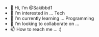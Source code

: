 - 👋 Hi, I’m @Sakibbd1
- 👀 I’m interested in ... Tech
- 🌱 I’m currently learning ... Programming
- 💞️ I’m looking to collaborate on ...
- 📫 How to reach me ... :)

<!---
Sakibbd1/Sakibbd1 is a ✨ special ✨ repository because its `README.md` (this file) appears on your GitHub profile.
You can click the Preview link to take a look at your changes.
--->
